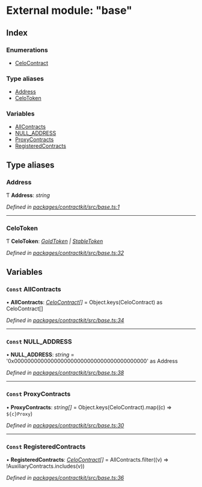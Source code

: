 # External module: "base"

## Index

### Enumerations

* [CeloContract](../enums/_base_.celocontract.md)

### Type aliases

* [Address](_base_.md#address)
* [CeloToken](_base_.md#celotoken)

### Variables

* [AllContracts](_base_.md#const-allcontracts)
* [NULL_ADDRESS](_base_.md#const-null_address)
* [ProxyContracts](_base_.md#const-proxycontracts)
* [RegisteredContracts](_base_.md#const-registeredcontracts)

## Type aliases

###  Address

Ƭ **Address**: *string*

*Defined in [packages/contractkit/src/base.ts:1](https://github.com/celo-org/celo-monorepo/blob/master/packages/contractkit/src/base.ts#L1)*

___

###  CeloToken

Ƭ **CeloToken**: *[GoldToken](../enums/_base_.celocontract.md#goldtoken) | [StableToken](../enums/_base_.celocontract.md#stabletoken)*

*Defined in [packages/contractkit/src/base.ts:32](https://github.com/celo-org/celo-monorepo/blob/master/packages/contractkit/src/base.ts#L32)*

## Variables

### `Const` AllContracts

• **AllContracts**: *[CeloContract](../enums/_base_.celocontract.md)[]* = Object.keys(CeloContract) as CeloContract[]

*Defined in [packages/contractkit/src/base.ts:34](https://github.com/celo-org/celo-monorepo/blob/master/packages/contractkit/src/base.ts#L34)*

___

### `Const` NULL_ADDRESS

• **NULL_ADDRESS**: *string* = '0x0000000000000000000000000000000000000000' as Address

*Defined in [packages/contractkit/src/base.ts:38](https://github.com/celo-org/celo-monorepo/blob/master/packages/contractkit/src/base.ts#L38)*

___

### `Const` ProxyContracts

• **ProxyContracts**: *string[]* = Object.keys(CeloContract).map((c) => `${c}Proxy`)

*Defined in [packages/contractkit/src/base.ts:30](https://github.com/celo-org/celo-monorepo/blob/master/packages/contractkit/src/base.ts#L30)*

___

### `Const` RegisteredContracts

• **RegisteredContracts**: *[CeloContract](../enums/_base_.celocontract.md)[]* = AllContracts.filter((v) => !AuxiliaryContracts.includes(v))

*Defined in [packages/contractkit/src/base.ts:36](https://github.com/celo-org/celo-monorepo/blob/master/packages/contractkit/src/base.ts#L36)*
